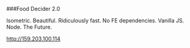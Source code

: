 ###Food Decider 2.0

Isometric. Beautiful. Ridiculously fast. No FE dependencies. Vanilla JS. Node. The Future.

http://159.203.100.114
